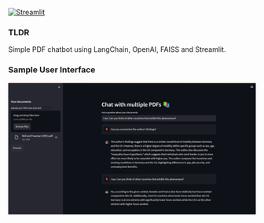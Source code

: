 [![Streamlit](https://static.streamlit.io/badges/streamlit_badge_red.svg)](https://chat-with-pdfs-using-llms-kedxembo5i.streamlit.app/)

### **TLDR**

Simple PDF chatbot using LangChain, OpenAI, FAISS and Streamlit.

### **Sample User Interface**

!['Sample GUI'](images/Interface_v020723.png)